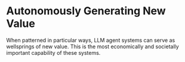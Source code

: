 # Autonomously Generating New Value

When patterned in particular ways, LLM agent systems can serve as wellsprings of new value.  This is the most economically and societally important capability of these systems.
